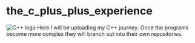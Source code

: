 # the_c_plus_plus_experience
![C++ logo](https://www.google.com/url?sa=i&url=https%3A%2F%2Fen.wikipedia.org%2Fwiki%2FC%252B%252B&psig=AOvVaw2x3FveMsqdxifYIUaT8vWs&ust=1611765977445000&source=images&cd=vfe&ved=0CAIQjRxqFwoTCIi-i6yGuu4CFQAAAAAdAAAAABAD)
Here I will be uploading my C++ journey. Once the programs become more complex they will branch out into their own repositories.

